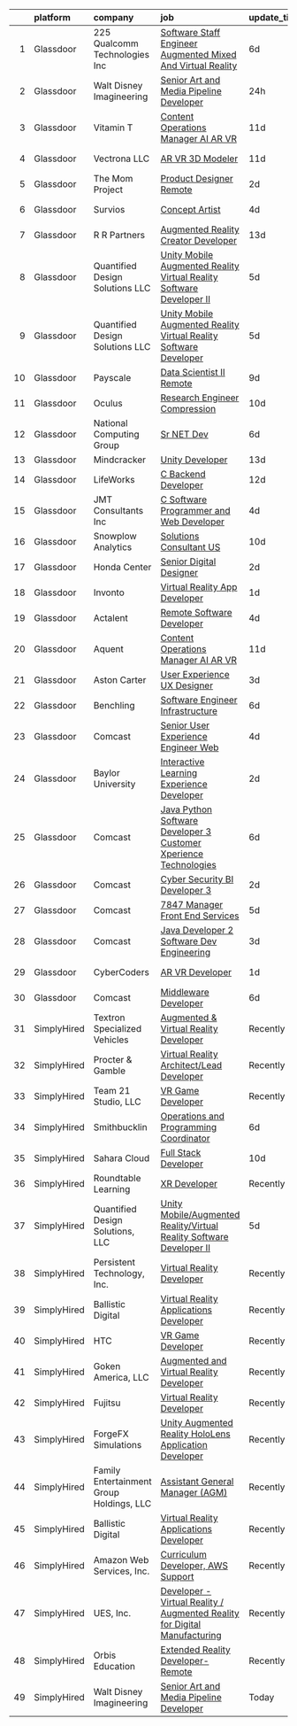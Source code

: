 

|    | platform    | company                                  | job                                                                                                                                                                                                                                                                                                                                                                                                                                                                                                                                                                                                                                                                                                                                                                                                                                                                                                                                                                                                                                                                                                                                                                                                                                                                                                                                                                                                                                                                                                                                                                                                                                                                                   | update_time   | location           |
|---:|:------------|:-----------------------------------------|:--------------------------------------------------------------------------------------------------------------------------------------------------------------------------------------------------------------------------------------------------------------------------------------------------------------------------------------------------------------------------------------------------------------------------------------------------------------------------------------------------------------------------------------------------------------------------------------------------------------------------------------------------------------------------------------------------------------------------------------------------------------------------------------------------------------------------------------------------------------------------------------------------------------------------------------------------------------------------------------------------------------------------------------------------------------------------------------------------------------------------------------------------------------------------------------------------------------------------------------------------------------------------------------------------------------------------------------------------------------------------------------------------------------------------------------------------------------------------------------------------------------------------------------------------------------------------------------------------------------------------------------------------------------------------------------|:--------------|:-------------------|
|  1 | Glassdoor   | 225 Qualcomm Technologies  Inc           | [Software Staff Engineer   Augmented  Mixed And Virtual Reality](https://www.glassdoor.com/partner/jobListing.htm?pos=129&ao=1136043&s=58&guid=00000180efb39db2b5d64c8b9650b490&src=GD_JOB_AD&t=SR&vt=w&cs=1_4dd0c330&cb=1653288967977&jobListingId=1007865286239&jrtk=3-0-1g3nr77eqpv1m801-1g3nr77f8q01l800-b4a0ff5abaa0299b-)                                                                                                                                                                                                                                                                                                                                                                                                                                                                                                                                                                                                                                                                                                                                                                                                                                                                                                                                                                                                                                                                                                                                                                                                                                                                                                                                                       | 6d            | San Diego, CA      |
|  2 | Glassdoor   | Walt Disney Imagineering                 | [Senior Art and Media Pipeline Developer](https://www.glassdoor.com/partner/jobListing.htm?pos=105&ao=1110586&s=58&guid=00000180efb39db2b5d64c8b9650b490&src=GD_JOB_AD&t=SR&vt=w&cs=1_d2b6080a&cb=1653288967973&jobListingId=1007883572340&cpc=F41FEAB56D215062&jrtk=3-0-1g3nr77eqpv1m801-1g3nr77f8q01l800-5d48571ebaad3f7d--6NYlbfkN0DAFTyt7pbDCC2JPO79CSdi1dIb81yjczP5qsKcZIxgiRd1qisRd4re16D_VG3-wzV-6y0xyOk1O_Lo4LyV_puGrfwkQ3qBzbuj5_7kZsiiUGpesZSPU_mTz_iuvtYvkD823QsAM3B3BDJzSwKl-uDdN733Zn81JbLqIPSK3ChmLZLZsPJcd7SVFmmo9-YUIQp7nkvH6T2uRYQN6ww1ZI6F8puNwe9WxCwpJ0iKIJ1qkPjzT5JIQ1QXbLtEIggjYy1PT8-7U45UmSvi7yASJMiYM36ZGXmLhh1JUsa869thnxCGxOqiJ93UeIzsz603IZlDM9OXdPsdZ8z4Cnf61EsDmvf4waV-KCMwzxPC1JCH6KO-4HZg5tQS9v1WN8z58gU_rNiiU4xwVJy0o8ih4w0zOekJfCCHnPrdzXUOEbqncMLUeq_nV_YR)                                                                                                                                                                                                                                                                                                                                                                                                                                                                                                                                                                                                                                                                                                                                                                                                                                                                                         | 24h           | Clearfield, UT     |
|  3 | Glassdoor   | Vitamin T                                | [Content Operations Manager  AI   AR   VR](https://www.glassdoor.com/partner/jobListing.htm?pos=118&ao=1110586&s=58&guid=00000180efb39db2b5d64c8b9650b490&src=GD_JOB_AD&t=SR&vt=w&cs=1_a48a9ba3&cb=1653288967976&jobListingId=1007854921944&cpc=F41FEAB56D215062&jrtk=3-0-1g3nr77eqpv1m801-1g3nr77f8q01l800-ecc1703e6822ed27--6NYlbfkN0DMrcEu7yrtATojKJA7cEzGQ3FdRGWLh0CZQInL4ECGI6k5tN82kdM0OKoro5eXmjrCyj9kBh6KRxxx3_6rZca0P7fwxMs7ieON8k3VGcMl1pQtZ55eBPxKmNmDlNas_x6QGfynGeKwozrxs5pTPd8oLuWE_RdJ8ZuLWs2iPx0VsVl01QjOr5rUuh8edpD5AIELRnj4L8wGnPiSa0mhU27AexvH2KTabqKQG6AKZsP7jn7brFk1qRs37pBsMxgdevHaCBfFIch8RbQEPZzDjinMyPdCeWvaJiQYOAzWz6q4QtK5hqIA_Nlc_LP7U0Ea7JMhvrmjenQh_oL2pmOoNExHixCSSkLxg8jSBo9VoZlKp1sJpmFI7wgVoUqkcwTYxs2_tg-zGhteMNrK6vFAZnrSQuz8PzkHQX-zru3OyzTpQh4DUGLzXMvNFI_rcLKKZRNUoh1b2TBTgcharI5VcyM1)                                                                                                                                                                                                                                                                                                                                                                                                                                                                                                                                                                                                                                                                                                                                                                                                                                                        | 11d           | Remote             |
|  4 | Glassdoor   | Vectrona  LLC                            | [AR VR 3D Modeler](https://www.glassdoor.com/partner/jobListing.htm?pos=123&ao=1136043&s=58&guid=00000180efb39db2b5d64c8b9650b490&src=GD_JOB_AD&t=SR&vt=w&ea=1&cs=1_a186a4cf&cb=1653288967976&jobListingId=1007854471996&jrtk=3-0-1g3nr77eqpv1m801-1g3nr77f8q01l800-64dd9b55f95ea591-)                                                                                                                                                                                                                                                                                                                                                                                                                                                                                                                                                                                                                                                                                                                                                                                                                                                                                                                                                                                                                                                                                                                                                                                                                                                                                                                                                                                                | 11d           | Virginia Beach, VA |
|  5 | Glassdoor   | The Mom Project                          | [Product Designer  Remote ](https://www.glassdoor.com/partner/jobListing.htm?pos=114&ao=1110586&s=58&guid=00000180efb39db2b5d64c8b9650b490&src=GD_JOB_AD&t=SR&vt=w&cs=1_dcf38042&cb=1653288967975&jobListingId=1007880209448&cpc=D2F1DE17EE1F43B9&jrtk=3-0-1g3nr77eqpv1m801-1g3nr77f8q01l800-729f903c4dee6bcf--6NYlbfkN0BDp_epf89aHDQhKpPegNJQ_ldQpEFZQsM9OcONMGxWx6pU56EKHF58QjVdAUvn2gXJ5-jZVHu_Ux3wkBuWFS2xVHPAjniMX1aW3tC92YZsMm6kEpOL8HZsL25EhSEz3ui4c7-8VeFPRMV8qiphT5plaJ77TY3p8pZWApGb3r5gRpnmtZPGmsT-vBb5x1QB9sfu7TSQRweEoPxA_-nHUNTCPH_4UxgavIzJgCzxZL0l-MS1meA5w0uC75FGX-E9MQoR1D0atwR6sM-MBkgayGKL9EL4fSGbmRNI_Sc54cdn7UzhDMW8MEQBJamEYUJ2iVvDwRWsRlzpgHDOlNVg8a-09Uiztu4sQhpPpM8DsEI5pqLSTE7BjQOi6s4uwnUKvHOaHXl2VQRPqHoHBkV4EhvuTolxD3tPryRhhDTB8ZMrJ63-8mR9fzTIZOyn3oWUECv09qardWL-_bupt5lxpCPYwtmE5iIV4Fi68IqZpP1UfExS0oNWfa01t98IZlg5W01nZ2n3q8DBt4heQY4jHh1ViXaJ_RggPu0bMAYjNcID0jX7uionMLnCMvr9JiyDEPY_nWWJZnTa7g%3D%3D)                                                                                                                                                                                                                                                                                                                                                                                                                                                                                                                                                                                                                                                                                                                                           | 2d            | Los Angeles, CA    |
|  6 | Glassdoor   | Survios                                  | [Concept Artist](https://www.glassdoor.com/partner/jobListing.htm?pos=128&ao=1136043&s=58&guid=00000180efb39db2b5d64c8b9650b490&src=GD_JOB_AD&t=SR&vt=w&ea=1&cs=1_44b6a0df&cb=1653288967977&jobListingId=1007874055090&jrtk=3-0-1g3nr77eqpv1m801-1g3nr77f8q01l800-57b12605eca86268-)                                                                                                                                                                                                                                                                                                                                                                                                                                                                                                                                                                                                                                                                                                                                                                                                                                                                                                                                                                                                                                                                                                                                                                                                                                                                                                                                                                                                  | 4d            | Marina del Rey, CA |
|  7 | Glassdoor   | R R Partners                             | [Augmented Reality Creator Developer](https://www.glassdoor.com/partner/jobListing.htm?pos=121&ao=1136043&s=58&guid=00000180efb39db2b5d64c8b9650b490&src=GD_JOB_AD&t=SR&vt=w&cs=1_cf68642b&cb=1653288967976&jobListingId=1007848903951&jrtk=3-0-1g3nr77eqpv1m801-1g3nr77f8q01l800-005fca5b48594f91-)                                                                                                                                                                                                                                                                                                                                                                                                                                                                                                                                                                                                                                                                                                                                                                                                                                                                                                                                                                                                                                                                                                                                                                                                                                                                                                                                                                                  | 13d           | Remote             |
|  8 | Glassdoor   | Quantified Design Solutions  LLC         | [Unity Mobile Augmented Reality Virtual Reality Software Developer II](https://www.glassdoor.com/partner/jobListing.htm?pos=126&ao=1136043&s=58&guid=00000180efb39db2b5d64c8b9650b490&src=GD_JOB_AD&t=SR&vt=w&ea=1&cs=1_d9d8c7bd&cb=1653288967976&jobListingId=1007869862913&jrtk=3-0-1g3nr77eqpv1m801-1g3nr77f8q01l800-736c2b6783d75dd7-)                                                                                                                                                                                                                                                                                                                                                                                                                                                                                                                                                                                                                                                                                                                                                                                                                                                                                                                                                                                                                                                                                                                                                                                                                                                                                                                                            | 5d            | Remote             |
|  9 | Glassdoor   | Quantified Design Solutions  LLC         | [Unity Mobile Augmented Reality Virtual Reality Software Developer](https://www.glassdoor.com/partner/jobListing.htm?pos=122&ao=1136043&s=58&guid=00000180efb39db2b5d64c8b9650b490&src=GD_JOB_AD&t=SR&vt=w&ea=1&cs=1_38d908d4&cb=1653288967976&jobListingId=1007869795290&jrtk=3-0-1g3nr77eqpv1m801-1g3nr77f8q01l800-c8f02d88a177400a-)                                                                                                                                                                                                                                                                                                                                                                                                                                                                                                                                                                                                                                                                                                                                                                                                                                                                                                                                                                                                                                                                                                                                                                                                                                                                                                                                               | 5d            | Orlando, FL        |
| 10 | Glassdoor   | Payscale                                 | [Data Scientist II  Remote ](https://www.glassdoor.com/partner/jobListing.htm?pos=130&ao=1136043&s=58&guid=00000180efb39db2b5d64c8b9650b490&src=GD_JOB_AD&t=SR&vt=w&ea=1&cs=1_64cec333&cb=1653288967977&jobListingId=1007862546830&jrtk=3-0-1g3nr77eqpv1m801-1g3nr77f8q01l800-80e1998687798f92-)                                                                                                                                                                                                                                                                                                                                                                                                                                                                                                                                                                                                                                                                                                                                                                                                                                                                                                                                                                                                                                                                                                                                                                                                                                                                                                                                                                                      | 9d            | Seattle, WA        |
| 11 | Glassdoor   | Oculus                                   | [Research Engineer   Compression](https://www.glassdoor.com/partner/jobListing.htm?pos=111&ao=1110586&s=58&guid=00000180efb39db2b5d64c8b9650b490&src=GD_JOB_AD&t=SR&vt=w&cs=1_c3798dd5&cb=1653288967975&jobListingId=1007858459516&cpc=3DB599BF2F4828F0&jrtk=3-0-1g3nr77eqpv1m801-1g3nr77f8q01l800-6ce58d68eac3ad81--6NYlbfkN0DYl4UJW4r1Vl7FEn6T9F-rD9lpC-0oMJVSiWjK_MGUd5ZxEn957iThRUCrsek9Aczlpa-RrhfX25kqA_EYD1e4rYvqsQScCibo2MJRKvbBTXhWMMe_r71ypdrItWiTDErkzuSQMzaUsp0ufHIET1-BLES6YM9fU2afoUs-PpvUHvGeivO7sQqPgVgk5K1JOxq4fwHQ6nKUOOTFjW8cInXg55R8rbuS7e0mwDG8LyQRr8PXclcOW_G37n4NKOXpfgiS1-R1yWuc7cIXSLEDOEqjr2L4ZbQTO-x1nKZuF4ecD0y14BwGA2zqgecpcKy5wapaxKF1zYdQUCoxK1NcpemBlekYwsQBgL4A_XHTJk-YzGuwzQiQs9uFwCJk8P25nhkf6GCJTQZbAOnLCoRuKlMq63WvY9ct3ZXY1zwnWIZ65QLnVCeyjaHegadJc6rctjK07CoG0p6Dlfxpf17aU8GBrYo3oWfw6x2UmT0ikYXlnvwU1jpja6LGKQCJmqn6UL8Ufes_rzd3LDP7Y-T7yOjMHSnGfxes1zvDi6_i7SSo3PEg0fDTkNvWf0oj6DMFhStur6oL6n-Um9znoNT-xW2LMRuk1wXlm8I1hcy7OlU2FyDTLFnsqRdQ_NzpdpVVDWZEXP2XxIMKpUCcGLAFjTZLuYycqUOf9myZzm7mTuIpIveGCkJyeMArEsaHk6q4B0v7ryE5-MN1XBAlJ0cxYLORwqsSvkIDXXV2tTEz2GiJ9kfDLwzruwjRkn4gxlsLL_Y6aX7iPk2YIokRZiMKSgxezfiBaJpb1SNsFKPHCrEe-3wkGgajoGwFKIHfDYgbFjrMWQ8WDtrRgH5JGeVzQBUGnKJlnryDSsj2jrsJVyXPwOMZ0rE32FlcbfD5mb5aG0aakDOqWdZ5-7QAQUhrLTC091Fe_hAOb4mTsM6DIxc6wR_fccoYmSutyrHbOf1dILST5gVPI7E1cnKbhjF7z2npxA61cdqOvg9gwG3MT4ajeXjtnZHLMs48YpJX6BV0Ltg%3D)                                                                                                                                                                                                                                                                                   | 10d           | Redmond, WA        |
| 12 | Glassdoor   | National Computing Group                 | [Sr   NET Dev](https://www.glassdoor.com/partner/jobListing.htm?pos=117&ao=1110586&s=58&guid=00000180efb39db2b5d64c8b9650b490&src=GD_JOB_AD&t=SR&vt=w&ea=1&cs=1_3992daa6&cb=1653288967976&jobListingId=1007867204928&cpc=32EE424DE2B657EB&jrtk=3-0-1g3nr77eqpv1m801-1g3nr77f8q01l800-0d6192e0e9d04a99--6NYlbfkN0BZOu2j4jpSgQ56qNfAv9Ut-7Sz-IaTsfseSadB_M2PJBszdgU5ElR1VAavdEiakcs_eHDh-aO8eSGZVlPlm29xKW9cwH-rQPz8W-3zfIHMrQPWTvt10MjtJ-znDoLeHwu-UhD6SYZJVixu4kNtRYbp91FB0zFyMUoyAfoSexmKLDRQAbiRbap3dbeNlBZsBSViGzSOdZp7FBJAa94bveGznfaMvww4_v30D1qJEXo7XoqfxmNBHq5g3437LiyiYXP2lKRW5ju7lST9i05SSf1AL9kpj93zWEyiXRKVdd9VD8R7UQNB3_vbF-HYCWSF68orciu8ztMrhMeWoztXbfhOz6zTDs38uJd30dk5pl0fICmVNF5PxSVwr5z9_iKRYavrpj5ZnJnxjifgIkWWuoZISBuip1ak94r_9g9h1mWLm46B0YmMsHLn8sAe95rlFN6-lJ6FaVQf9ha55jm8xzTpVWyxivNjf4oNS4aCX21nYt1clT0zeuVaQ00FbOtpeIo%3D)                                                                                                                                                                                                                                                                                                                                                                                                                                                                                                                                                                                                                                                                                                                                                                                                                                 | 6d            | Richmond, VA       |
| 13 | Glassdoor   | Mindcracker                              | [Unity Developer](https://www.glassdoor.com/partner/jobListing.htm?pos=124&ao=1136043&s=58&guid=00000180efb39db2b5d64c8b9650b490&src=GD_JOB_AD&t=SR&vt=w&ea=1&cs=1_c4ede2e7&cb=1653288967976&jobListingId=1007848928298&jrtk=3-0-1g3nr77eqpv1m801-1g3nr77f8q01l800-cd89eb576483a130-)                                                                                                                                                                                                                                                                                                                                                                                                                                                                                                                                                                                                                                                                                                                                                                                                                                                                                                                                                                                                                                                                                                                                                                                                                                                                                                                                                                                                 | 13d           | Remote             |
| 14 | Glassdoor   | LifeWorks                                | [C  Backend Developer](https://www.glassdoor.com/partner/jobListing.htm?pos=106&ao=1110586&s=58&guid=00000180efb39db2b5d64c8b9650b490&src=GD_JOB_AD&t=SR&vt=w&cs=1_1c90a09c&cb=1653288967974&jobListingId=1007852092953&cpc=47CFDC01B3F81FAC&jrtk=3-0-1g3nr77eqpv1m801-1g3nr77f8q01l800-14e26d5465198903--6NYlbfkN0DLmrqCN2v1TO8im94Z8ijjg5B0bygWI38WyDDoeOWhaQvk6bM5zeSyQrwlZm0cpZA3yU7LduliJpuuP6ohpl-6LB3DnAAA8WQmQvJ3Dh1LszmUAZmn3QoIVYsey8lZg2rHwncyJeTJj7MT_PYxF9g9mo9amrbBI9b5JHF8KGqHK-I3_w3dGIhABrHFlLIu8VcOP_8I0RWSaaU_wbNno9y-cHVzAS8j0h3_4kg3ymO9qjhmSi6hXCqPs0IIjaP75nOTFahasAWZcOC87T7pSX7vjTx12FMYMjD-2xOxziRh1LE_Yeog5E8nuww_MHn8xBEK25yyK6dXpTg4OfOdK47jTPpjVn3UePtZDtA_UggJE_jSVa01yON2ZkHSmyMtvgpuY1FYGNz8oX-R1KOfFUmBvcRyICCQrOELAxlDtZFP3_F8b-B52kTFYuwlJdqbaYrwbIcEzD51JxnFbxo4b9EzHGAg980zjkGvDp3iUbwjSkggVsG-1v4RQj0I1IAC2wT_27LHzgiMtmZDL4zyDqNNQSO7_MWSF0xXh82N5rOTwA%3D%3D)                                                                                                                                                                                                                                                                                                                                                                                                                                                                                                                                                                                                                                                                                                                                                                                | 12d           | Remote             |
| 15 | Glassdoor   | JMT Consultants Inc                      | [C  Software Programmer and Web Developer](https://www.glassdoor.com/partner/jobListing.htm?pos=101&ao=1110586&s=58&guid=00000180efb39db2b5d64c8b9650b490&src=GD_JOB_AD&t=SR&vt=w&ea=1&cs=1_c9f8ed04&cb=1653288967972&jobListingId=1007873447581&cpc=8F7BC0C6B9F707AE&jrtk=3-0-1g3nr77eqpv1m801-1g3nr77f8q01l800-6e5dfe33e6bb02ab--6NYlbfkN0DodxeVlRQMdZiDTEhV6LW4ByvGYCAIhvVr60vTAeW-W-zczbXlIEEx_Gw0gdT3fZYK4QVIOxeJDrtuhL0o9UKuAS_M3PrFcVvR8IilAwpsY68w2VNGENOlfD_PWV2LFqGGGgWfAarRQMhD5Sa_jmK4I_4iVktucOyUYsIA3oEPgq-i3z5wyeKWMnnxminK3bHDQCVtGUFaLxQLRjmdiqbJGxj08TXanmeXKs9g9QwvxM-6rEXeqmP9QI6gHY9TRxAGT6n_nMfQ_a8QHvhDxWunsLsDAq12vMq73uXNVGkYJTi8nGNeeYk7nAlSupYXRhP0FcTmx514AK7x8cxsrU00UI3tfUDyK_nSEjXAzBLqq8dMk1vG8uqF1hvwq15yZWCpunFbk40KqeJ71Xi6kB73tx_iYPxmJ0UyVKncbiaEBJvXQ2JP8xdznqQvheSV5QzYTPcTG-Qa09mGdComoLRqsaHA0N6S2arOuajULSl29XrVx6ANSuHuYoqzV2HW5E-w9PlSDqpuxJjX4sLGoUJdazPN_pWx-AE%3D)                                                                                                                                                                                                                                                                                                                                                                                                                                                                                                                                                                                                                                                                                                                                                                     | 4d            | Atlanta, GA        |
| 16 | Glassdoor   | Snowplow Analytics                       | [Solutions Consultant  US ](https://www.glassdoor.com/partner/jobListing.htm?pos=112&ao=1110586&s=58&guid=00000180efb39db2b5d64c8b9650b490&src=GD_JOB_AD&t=SR&vt=w&ea=1&cs=1_09cacf10&cb=1653288967975&jobListingId=1007858132481&cpc=C4A69CCDBB3B9599&jrtk=3-0-1g3nr77eqpv1m801-1g3nr77f8q01l800-b0198d2473c42627--6NYlbfkN0CMsRKOx1z27LSMXTxaIlhDd1P5J6QaZsy8Xu5VN4w9Ajg_RP18XC89esWjUBy_emtzitLr6Ej6yu17wpS0iq-kUw3GLRLA0eM1X39SjxeU0TAZn-MI6sza8KZgLTs_c8OLnMT-GzM01Uq-TUghWmrlcx2K9t2pgIDnuckKUXPGMBlxnivJMMSuA8uhfZivr_pE0vyfx6RIv_s0g4XJ5JvVm5Cby3HTYc9RfX4jk65M4W_SfKB5ZLdzpfqOBCzM45c7ykt_DYgoM3vkmCe0423_KbFxBYnZH1yaJ96nZqxLxO1Eq4AE1KwYzwUiEqNSiJsFPbeLWtLw8aY_IrEQYXBAhNbcwJkbke-qXiG_3oARIH9TfQwvKMDVfE4Ti9xIcqaTXbim9r5BcreHR9CookTtpFslGPfoQCZB4hmJ-Jpf26wE4lCpohUbpsMv3fZKpT3VsIs-46ow0xk1I1o0om-euDi8R_4MittCR6NrGRqM-kk9MKFh0Oe2KYv7-Xtf0w7IhZbsIokn2V2W4xScbo1XE--dqXJbiSilLijQ1Yog-udJ2MbOrs3ODZZplF7BR_frkxCsCMzzNxiucVKNtAVY)                                                                                                                                                                                                                                                                                                                                                                                                                                                                                                                                                                                                                                                                                                                                  | 10d           | Boston, MA         |
| 17 | Glassdoor   | Honda Center                             | [Senior Digital Designer](https://www.glassdoor.com/partner/jobListing.htm?pos=103&ao=1110586&s=58&guid=00000180efb39db2b5d64c8b9650b490&src=GD_JOB_AD&t=SR&vt=w&ea=1&cs=1_9fe1a84f&cb=1653288967973&jobListingId=1007880205763&cpc=CBEBA1A9D941894A&jrtk=3-0-1g3nr77eqpv1m801-1g3nr77f8q01l800-7c4541ef652b68fc--6NYlbfkN0CvMFB4WgEALyS_S71XXt3Z2Bc_0zo5pOAuiGXPIbdPueRaTAA0sSS-8xLf-8T38pHo4DykjWZIg-gMyVkwZczkGhcUu5az6GPKxETxtSj3soM4enpDOr6bf70tANpQDVqWxryMEu5BW7GIYWBJMtnJhTAah7EQGJf6xbErTD0EWpFwPvdmDoOo9ZNoSjFAwddEstETIUerrI3JcATBSDqVUi0hdWIxiGantej9KopkRmFIGA2r2Gd3IBQ_sMrqh-IyC8YzaKisIKAiYe3voXNjpInsq4XbO1xGG2LL7pJCLxfQ0P9QreYmEkUPiQHfCX2S1OPWBg_vkywt6XWKZBh0iga5nlrNGEsyxVH4DJxDyZABR5N97nroLVJoVyQ1vbMI36tDqZC9sAxwNGIsk3nU2CTZf3ZCVHCm3zRkDhbw-sLXdC1mXcbKDqlZmDXye3rVYA_YCjN8AyCrR8fn_smL9nLPjf0_MyQ7fYpym-AY412LF0ST94eJMmGfq8vebF0MgEh6qw6b9Q%3D%3D)                                                                                                                                                                                                                                                                                                                                                                                                                                                                                                                                                                                                                                                                                                                                                                                                        | 2d            | Remote             |
| 18 | Glassdoor   | Invonto                                  | [Virtual Reality App Developer](https://www.glassdoor.com/partner/jobListing.htm?pos=125&ao=1136043&s=58&guid=00000180efb39db2b5d64c8b9650b490&src=GD_JOB_AD&t=SR&vt=w&cs=1_df0d00ea&cb=1653288967976&jobListingId=1007881380232&jrtk=3-0-1g3nr77eqpv1m801-1g3nr77f8q01l800-531da5273aa86a5f-)                                                                                                                                                                                                                                                                                                                                                                                                                                                                                                                                                                                                                                                                                                                                                                                                                                                                                                                                                                                                                                                                                                                                                                                                                                                                                                                                                                                        | 1d            | Bridgewater, NJ    |
| 19 | Glassdoor   | Actalent                                 | [Remote Software Developer](https://www.glassdoor.com/partner/jobListing.htm?pos=116&ao=1110586&s=58&guid=00000180efb39db2b5d64c8b9650b490&src=GD_JOB_AD&t=SR&vt=w&ea=1&cs=1_973d2e24&cb=1653288967976&jobListingId=1007872669509&cpc=654405A9B1E0A9F5&jrtk=3-0-1g3nr77eqpv1m801-1g3nr77f8q01l800-a6d8862faea03ebe--6NYlbfkN0ChYVx_I3yfZ_JDY3EFoivtqvi_stwnZ_kRt8Dowt_l_d1ydueao4NE-oUleRJ4yhg19dEA7jfMZdv9xjkXQgXASSm4-rzv-xsrmU26m_iXc6lhhl5LxW3zFOL4iCw3jM_nZRbByuD8txmcBZTb2-5SzB1oi-CZTG8qU88KwMCddKx-uErvlZ2XGBnVqEiwgO36tCk91ty6BIxv8zK0elcSkJekQf9dTZjQzTOPid58jA8_4Ngt4zLe0rvOTearl35b1VcdWh_yH_KaKx6TRKmeDNqDfxTLsy38esT8aN3rdZenQGkBnuIqEMCnxYRJKsLYLyqvn0h5FsIBogrUjaIupfOycjwx-sUxMyAaBtHm1939k9grhu9MVt_BI8cISxa0mDvHVnSRKhlpy0cO_0ol8gDsA50pShU9Ox4PcYGBPud44mjoF6y6SalbIeRO9VWmLW-dUZvtK8baIjaJ2Tnk924MG59dojth5XB6LIAuE8gYlZgW7d7A-DHjh8eQkrY4SPuDFsthKQB0wkBGn5ZgicnMJwc5neB0Gk1WAMlK-KiRKh5z5sy3lWykpQ-tVFCJR-b6WXdBz9Fz-ysSWQHrVRk5chYt73t_OuCe2KIraBDGI_extVjnye5gMHK35T16xWW6t5uFXh4WAmS5FevwMZr_tFnxcvV9PgW682yM41iWvyXQ_plHA_M-c1Ldrc0AdioWbOUi-4CgkfFEWQEtHLBz_iN8KOX86EgrVSVcntedRtnlxpwHZ05jOz0IIKcVI7jjJgTCDn31KckQzAiAs1X2KsIhvITXg7AUs1lsJykEgtpRNrhmEhMyHCooECEaTNSoU6xuXtwLW7nC_qBWd9fBRVhtnI6rUadHZvCrC__IdT7nEQOJrCcKuLA_5irUk5n0K0_tSrIKGbrWpm6qNIH8wJl9Pv9Y-pYS9mbeMviYBKkCzIUMAsZOmvSs3KsCs_mp7BFfP1bGRw1AQ2Xh)                                                                                                                                                                                                                                                                                                                                  | 4d            | Atlanta, GA        |
| 20 | Glassdoor   | Aquent                                   | [Content Operations Manager  AI   AR   VR](https://www.glassdoor.com/partner/jobListing.htm?pos=119&ao=1110586&s=58&guid=00000180efb39db2b5d64c8b9650b490&src=GD_JOB_AD&t=SR&vt=w&cs=1_b464db08&cb=1653288967976&jobListingId=1007855004174&cpc=6FC5BA77C9A4CD78&jrtk=3-0-1g3nr77eqpv1m801-1g3nr77f8q01l800-84a145d68c850c7d--6NYlbfkN0DMrcEu7yrtATojKJA7cEzGQ3FdRGWLh0CZQInL4ECGI9gD0Wolx9R2EDT7B77c2cS7VYHrYau-Cph7nB2llWZ2IpAc7t8JIAJaIOEvHbgb9cpt75IOEGbHSaSyjwldxbuWyZewBITd4wVxbNHcLqllgIH6EBErk0RyirKdeQTg_iBG7DpyTjzDa3VlgM1_LbIAtvk9OtLZSTjEkYeNa8gm0H57urDwjM_YgkL44ouCXSf86X1RjR4FobErmee4ZqCMXFzIhyDrveP000-Wd2vHxXK-_KjZxSdYhgaxBNzZlk3nyy6XOmcVRmqrH5JnTpiSsOXat_SzVet0leUyLuyVXJd6fLZpJJcGZYRNZ4Y9yZ_4uHuGXSLRl8zkc7kdvTKifjj5DGXXBHttDQNxW1on8O5lbgybWQMd4xrRKjVyHwG5PRR9WQhudjBYecD4UoWsrcrZAEZNLA%3D%3D)                                                                                                                                                                                                                                                                                                                                                                                                                                                                                                                                                                                                                                                                                                                                                                                                                                                            | 11d           | Remote             |
| 21 | Glassdoor   | Aston Carter                             | [User Experience  UX  Designer](https://www.glassdoor.com/partner/jobListing.htm?pos=120&ao=1110586&s=58&guid=00000180efb39db2b5d64c8b9650b490&src=GD_JOB_AD&t=SR&vt=w&ea=1&cs=1_839b947a&cb=1653288967976&jobListingId=1007877422915&cpc=F41FEAB56D215062&jrtk=3-0-1g3nr77eqpv1m801-1g3nr77f8q01l800-b84d1d95cf8c6955--6NYlbfkN0ChYVx_I3yfZ_JDY3EFoivtqvi_stwnZ_kRt8Dowt_l_d1ydueao4NEv8X4QANiVn9e6t4BZWsNu7ya_U25oyBlrP0I-K_S7T6fiOtQ_f7B2niT5TKz-g1ELCPR5kve_du3TLlOPfKl6-9sBcS-hHKsMB-TWjgMAuTDB96PNnzuVaAwxFJC-eEOCTE1TuGRhNP8O3Y3y1eB4HthP1EaNF2IH9e2r8FXW2rCR-Jm-3ePfoNtjxcTit0Ok__4PS_P6MwlnRcdVQIdrjl2EITomFh1tygvQdrLndX-ln2iInzBMWEa-qktbhnGZ3PdNFxu9Dnss4aoZKOE3rwbQrNQ9WnJEV4_dkq9Q7NrQwZNu9RbPON2XZ83dOk9N3G4dpR-BqxOEYq8PT2UlMW2jGilrCzY0-dRNZ-R3WJK-699qWR6S4i-U8Vdza4IO4JL107zCYmYKtKejJfHsqsa76UXQMvZbbron4FKnDlDidYdSyIVQZUlKayCGSQXn-0n_cuS4i_VZ0qGaAC9dCV0609986UUmTT0cSCXcorpLdHZsRhMAVGtkGZW_jVqM5_Hac07HIMyBnShOij624AQjsIW6FpFXX9BAfnjm314bSBqnvBh4h_cV57XuC69AG067RSF_FwTzRKs5BKjpno0PRxrmA250TTJwatsGZUfZE_0VmzLscWw0HTcw1zffcG0TpzUHkETOsu1_mkrjLxW5Dctmv1JeBcfMW3fnNw5cNXTaM_1BwRyN517cZiGqMzjcg6HYGDZZL0Qx_yOAbrM0RxC6s65csTxHi-E6aHQS0AqmMeyxAjJeQY0zLklMrVV5YUf57XQQA9gH7KEwNlsLCu8JIkIGv4NEFQPbg2c5-M6fdFiipyIwaJcqTFkbelxAEUkwSpRRLXisYC12Wfe_J4P01xEb-2343o6m90gFIDgk4ptAQfDCfUIOPOxqROUZbT6dlTPigEyVzmd5A%3D%3D)                                                                                                                                                                                                                                                                                                                                  | 3d            | Franklin, TN       |
| 22 | Glassdoor   | Benchling                                | [Software Engineer  Infrastructure](https://www.glassdoor.com/partner/jobListing.htm?pos=102&ao=1110586&s=58&guid=00000180efb39db2b5d64c8b9650b490&src=GD_JOB_AD&t=SR&vt=w&ea=1&cs=1_c986a027&cb=1653288967973&jobListingId=1007866579058&cpc=3164FDD6030E246B&jrtk=3-0-1g3nr77eqpv1m801-1g3nr77f8q01l800-cdf29850956b02f6--6NYlbfkN0A67EbyqQZ2m7633xFuWhEzGHB4JWu7JYf7ZqKJexKnq-yfaKCWVo1iTp6wWT_L12gUvYelaqGyIjmNOeelZVzCvYW58JfPPwnTDb5VJivFPundTNSSvhEN-Sw33Uh7XSMa2fgyBp9N8VTHyet5z4qiukryIJSVW1KA8PqIUt_Y9ONiu3CsOhzE6_h8mlWOa222Q9UcW8bqxZWzWZHRZ7AA0DZWV2EtLEXsA_7ehQ2_fsYdavspTFPzlu1JFp1DWlduWGzSeAZ_r02uKCGTzVB3B65B0mgwwkLbIxcs3RL81ts0onzl6CB4qtMVTYzU8baH6MH-puz6x7p1rnx4nROkBlxScTSiaArG55yU9cSSxY1JRLAV4KmJLwGMVRTA4A6lJVt7uAAtj5VtqN3NmT83sJqE6aZEKelVuIBl9K9osEo9DYIpEE5Knt7jjZeCTjdICwc8MsKPqbsL6ZjQgjmbfySYqZmlJKhm8SYy6UQuocpVbFQ97Wqv1rAvMr0UHEGOPxUomrcJoaGGpxjlZW9u)                                                                                                                                                                                                                                                                                                                                                                                                                                                                                                                                                                                                                                                                                                                                                                                          | 6d            | Remote             |
| 23 | Glassdoor   | Comcast                                  | [Senior User Experience Engineer  Web](https://www.glassdoor.com/partner/jobListing.htm?pos=115&ao=1110586&s=58&guid=00000180efb39db2b5d64c8b9650b490&src=GD_JOB_AD&t=SR&vt=w&cs=1_b58b8b1f&cb=1653288967975&jobListingId=1007872668246&cpc=FAE5E775D180B2FB&jrtk=3-0-1g3nr77eqpv1m801-1g3nr77f8q01l800-95feeb93a80b70c9--6NYlbfkN0Cj-KmZPsf9w80C8b1WzNVrlanjD2SXJjxuCbUWHsXPZkFBy4Qr63BQAuS2-2ewJq7G9aCJVTp5I8q4jewqVOe_2608rK6lkff1BAHnKH8_dQ5eTrtcRr0SwVgGTRBS1ce7zQAqr40CecrqQqQvJrRmiCw433GTLmZ1GYgTeU7F0Uk4d3SGcaji_7V7iVEtiARruY8z40YXPmTgSQdgAXOBHalTsx-CWEqhF7XKcRjAIEWGVa8v867nxcaA6z0cKaf68lBRflI3uyYSnXEYMdIlgcp6uMLRESOfTVz-3lDM4OVpceE2Hl847T-BCzqVtQKnRWGedNxO7u8Fr2Q2LGlzV9ZSxVpY65_Qm9gLydQ-P1vRG7HdbGuGOIYUYMcZ6sGQRjXJwGE0uCOybYBz3eZoOyOi8-oxkGICKBJuYHkA7fc3pC8vUTiGzHq61ZSe_C1MZJVp5CkcT88saiDc3jV8VLzDvix7khosUZiO9hipC0arzRHFUf0muiu1e4h0ojdkd1-UeKv3flTE7r3NHtaEcpeJrulv9eT-f6Ufr4r5WGm4HeoVmexetgAmxo--DMC5Giz1KCXin4rmmo9UKAT44Ay4bY9vl-0kzIjRmQCWpEHFG7Qs_Q3jHkWlhCT_K2ms4p0NyN__iCM7jJiuoV5IQ_VmU1ky8gX_DbnOw34c409tnozXKIOnB5At9V-ObuWiHQgoOgUuZuvoK2qg4SD3zlRHbXlSmbCMQ_Ym_kv3aoMbLuBb-wIw0ErnR4smvD3M5Rkot4D9Vb95VctjWVODJDsB7SeKfxNOMZcWVARZEiVjcJgj6mKZSt_8LGza6iSnkygAwMonWDlUt6zD11dN8lD_a7uN1ltnabbpJbbrjiHQh6bgqOlTZkDgDriiIu5DU0S1DnyTySzgDp8vpMP1pqaFkbgX6LfbBbKOQAx1MMCr15dNUqt2_HlbNdTQ9Y_sb9Zmid8eCmvArqtq4VqSgrqmMm4RbeVEUAw8BRp_Swqy6zDz7-cDBgSyehuaDuTS9tA1V39vaAA8xGaoG3XY4bVwN_Gbos3NXmNEDRGmt5m-i91G2eIXQzUwKV7_YDS_wOLRcZpqQSP-zs2oVbC-NRdV-9Tl25wgXO1H6-GrPGSF-CrX829XMAZxUi_noB_plAGLmDCon3kpVQmODUWJwCKB95XNgBE%3D)                                                                                                              | 4d            | Philadelphia, PA   |
| 24 | Glassdoor   | Baylor University                        | [Interactive Learning Experience Developer](https://www.glassdoor.com/partner/jobListing.htm?pos=127&ao=1136043&s=58&guid=00000180efb39db2b5d64c8b9650b490&src=GD_JOB_AD&t=SR&vt=w&cs=1_9a880bd8&cb=1653288967976&jobListingId=1007880613542&jrtk=3-0-1g3nr77eqpv1m801-1g3nr77f8q01l800-c2d0135fc8081d2b-)                                                                                                                                                                                                                                                                                                                                                                                                                                                                                                                                                                                                                                                                                                                                                                                                                                                                                                                                                                                                                                                                                                                                                                                                                                                                                                                                                                            | 2d            | Waco, TX           |
| 25 | Glassdoor   | Comcast                                  | [Java  Python Software Developer 3   Customer Xperience Technologies](https://www.glassdoor.com/partner/jobListing.htm?pos=107&ao=1110586&s=58&guid=00000180efb39db2b5d64c8b9650b490&src=GD_JOB_AD&t=SR&vt=w&cs=1_9f2eb59b&cb=1653288967974&jobListingId=1007867991102&cpc=65CC663E25211861&jrtk=3-0-1g3nr77eqpv1m801-1g3nr77f8q01l800-7dbc71c9720cd94c--6NYlbfkN0Cj-KmZPsf9w80C8b1WzNVrlanjD2SXJjxuCbUWHsXPZlTAgGmdtIUzoKTi6fK6WvY_gUu0X79OMT_L3oi8l4fTT9ejTa9YccwpPjxP8OpwGyMekjTE4md72LbejrktALGD9tpfWuU6h49x9OhY_giB6Bxs_pq72CBSmU253VIZe4fDshe24cAtQoYK6oUN4QgOwI4iHVclt52FLveMbfpfm1a5SeRdCfJQkrelkqdhOJ6izEUQxUUPx5DjGgk8ywp-UoEKyqqtCwJioqBA_SGWJ2aZMv6Ta552yaF9TlXIiUcNi-eM1jn54_xIYBzBUbB7rl75P1EsrccebJ7nDeaHQoMjXX1upVDJuxa86h9m2rRw5esNZg9RfSUJC9NHsdOJMcWmPwIBSmc_27I8bpK_Uwzq5hj3wCiRTQIO9lmRVkZ8eNjCoX0_ZIxYbEBa98R-WHc-a8Xm6W931bybvt97L8wrYOkhpInixikm4kP8_y1TfL6Pjd311eH2xXl4iJTyrCJgcjZ_rBbqXwIOLXxoqeaelX72HvqG9wYZmfR6Hk2aD2zIl-xTHRcV1SZ4FIHl9d260x_4hhmdNAvflmEayRaN60SFLtNVCoaMtGJXsgJSkUQEXPwjj3pT7YdWb9H7vDA859nES7ZNMNh6uhKUjz8f5vcGcHmjIcFuZBvCY65QK5MzkS8I9ZGP47ykYN9MMjIZj81zJSB0DJ-_K5uuUZiKdun0vFrCHA0uY9t5dCHVuQzYXyHdg8_-dZch401s-GWOp-eHgTX5RtUNmGIthh3Vk3y4Cc_lMkqwWt98veoz7IrpTuIjswRs89E1fUSFpJNvlJaL-UcIAyNX3K7Ez6NivkpG_pmpw9bnUh343HOTgvDThm-vemVmmz0JVdwSHX3Nv2OUP2VxKgf9nep7GT-1UJJcbrNRKlTrPHdZsm1UUlfTztXUVD_ZcFJqhYdXdY9qVciHxiWqcDh2wocH2PCiLsXeU5FsHDOGs5pvdEZGEJ6Q3zdyoX1qZdPXq2MGUk77yPA52rEW-d-EQAPWHtK_lE31K00-w7o7YhFpQ7grh2L4y2vQ41RUnsIApXsv0PFtf2inyYqP9cRH3MvxQGVIQQsGIeP2C8QTwW2IwuWkkVTVH7Pps2Hp9FYeeFAm4Mj2X23MYJln-JHwvpj2ZLXMmUTksW-mhP9OdIHROhcSH10_Fpl9QWQjCoAXWEQOWsJ_4mYtQX_zeElcGw4t-qGgyao1GrI05hp-FeKnEw%3D%3D) | 6d            | Philadelphia, PA   |
| 26 | Glassdoor   | Comcast                                  | [Cyber Security BI Developer 3](https://www.glassdoor.com/partner/jobListing.htm?pos=108&ao=1110586&s=58&guid=00000180efb39db2b5d64c8b9650b490&src=GD_JOB_AD&t=SR&vt=w&cs=1_9571ff1b&cb=1653288967974&jobListingId=1007880292307&cpc=65CC663E25211861&jrtk=3-0-1g3nr77eqpv1m801-1g3nr77f8q01l800-72eb42dd54cabb46--6NYlbfkN0Cj-KmZPsf9w80C8b1WzNVrlanjD2SXJjxuCbUWHsXPZlTAgGmdtIUzoKTi6fK6Wvaez5bLnc-rOgznNvOCD_tBmcvzHbRW44REdUrw7cQ7CjCNi1-BBOisKCoX_fUHxznEQANuRcdxOKulaSEcmqS1SOzU67FVt0wgiH1244ip2B41fh7UduD-LakfPf_itjPIivqL3J6IZLf1ehLHmZrvUcY6W2Y-oUz5whpHWz0OQoOq67dEqy4xpylMDCTs6RF3wCH8kijzGxB8TXzCiLvgZVtztB5oNPsGrLWjYxjVSoEOXHR3qQBXJ9DwrcrOlWkYYWmSZ3jbDg7RASlY8AGXTLWCifuU-o076pLVu8Bzg4YdsAZO7KVIva0falGtTiL7JW0UUsuSbV4WlbvELQNPti4uTougQvJZmUZteTTyoAL4rDv1ZGCpSTHJc1TmNJ95wH5SKoS2DTAHcKODaQkivWWd2uq7l40oRokSZ2LnHRtSWZjlLMtk-xdYADp7-bkG-v55Nr6cOqLnY7NmAaHhFA-kTxnd61iOMANYrTfxSn_UojSGyPz9-aCxIOG581fXL5xbiBvhcN4nrPtITztgnVt1gtQuCmhLNdprogZx5puVX_DMIspUZ_ZJgqwvHP17g1LzNMUiMBGzjRV6pwxn24tpijwwQ8Y1UUCw41xmKKzgy3JpdiLzx9eCpZDKOSKbLlncFeO5HnqgtZI2H_eZ_kPBwP2FGp_XVhAaDWkmNR0X7Hv5X3W5AZ98R8aP2Z5fJOtOMo3NV-62kcIuChDkWzmFeB-3yXM6xZBCwGp_qX4ICEBpkNOE3UwCc95tD-t4FNUNgqEFGI8HZYhbtRC_cMMmI3lsllbo6OnH2v6nAwzOEfN0vzvep_-QL_v1PgsjVvPFZ1EEBLUSMr30xwkPnsfivGW8eH5L1URiXrKZO-nQ6CUY5a1fW0abSjiiJaGFnu9p6ULHy1Jr_PsMhHMWG1E5LgzoX9RPSw-YreweJ-ICMR9r4h-uBF9aqMMOMLwGONq6WApN7y-Egr3LFXVTdmGIXxw3H6kFLKqpQRJhLukFGgepK0R0N_oKKo4nKk37T_hjT5fkS2OtpzLQVh-zlhJIjNDBIgpmAW322mpjfE4gi6bCioYolZrmSuibvf1abxATmEXMwA%3D%3D)                                                                                                                                       | 2d            | Philadelphia, PA   |
| 27 | Glassdoor   | Comcast                                  | [7847 Manager  Front End Services](https://www.glassdoor.com/partner/jobListing.htm?pos=110&ao=1110586&s=58&guid=00000180efb39db2b5d64c8b9650b490&src=GD_JOB_AD&t=SR&vt=w&cs=1_b50d1c89&cb=1653288967974&jobListingId=1007870590434&cpc=6193B0C32834B022&jrtk=3-0-1g3nr77eqpv1m801-1g3nr77f8q01l800-995c6baccab4c9da--6NYlbfkN0Cj-KmZPsf9w80C8b1WzNVrlanjD2SXJjxuCbUWHsXPZlTAgGmdtIUzoKTi6fK6Wvb85ZpFyhE2IJKDhT6Z3fNBzJU8QMRULPA8XeA2ZFtr5iQRqmwmUjth0yzXYv9cO9eeGbsui9_-opfDWRnKiqeGGb5PszQfnJTrg1vn-m3D8slw7_KhTTECTbwlwXB8Q4E3okQ6JgLXj5z3PpoUa9C8_BBJyMDdUl6T1uvaa1GcJAPYrRHv8mP-9lCgU7eP4BWXoDqRh1mEh_hHojnkirh2gyVr4eLr4B5cx-ukMEYo00JvHu2J7xsvv_phF4DQMJulfb058AdoNszCpclOtspIHi1Bij92PK7Yk4ZhqAhlUyib4PFDPE6pOmtvJG_vBw3EgpzBEuyKpv3tC60ttpjopCnAVhehmde1UbaPLINVSrcVWmhXQYF5WnP8-5P-_YGKnuEFJcmnnk0CsR0xF3MuIUfu_XUd9iwbz4vDcXM9HYDxTHIRwwO_Ww7dwVwMXZdQTCLznzqVDLWbcKbHZdFY2Ci6vsGSOIsGEOiLpR6TnFypLQiCaDSs0rVlDcRCVGcONW2l26QxcfBqvqtLMi70WfzvvrpchTA9Mei1RVQhD0N9y6JXYHrv27emytcYQCfIo4wCbRcSh2MCTJ_om0XtScha6o-pBwFKgdlNQMVXbge4ff-U692n4h_EylJad8c55DjGAEdKbrC7Qx7mYZFXhtvacyqV0TI6asq_bl91Xs40CEdWQss0Mv-xZ78jIxhFMhrcLYZcuh2bHj8ZqAiwler3oFkYnEhBlJiXjyEiRwxRDlGhMpNgg-e8HVTwRbmu-0jvzKGu_j65TLXMBA7O061BuKG4nr_wPP7z9g2SxM9cnK4uYKmv6ZccAilPI08nTqaWqqzhNyABRL4nzatDjdh54GBXJm9EIFT_1Yw1VGVfE9W8EIIve4X9beLuCUwKm9-CsCm7XES0s4PVeTXIwhNvTGwyDecb_0bxJ-bBHiOSIDzDouha9EQ_rXEBnLIl9qd-BfBXp_fbhS8DQXm7G5_PlmamVxeLWmn1zrAudaAjB8i0kMrHQKkaFxvqmXyc5nVxFMdto-t4_7lZMkvWNKh-vV1C0y2T1Xmo-evZgDGaj44Af1zl_Q4HymKw5E9aHBaz-xN56A%3D%3D)                                                                                                                                    | 5d            | Philadelphia, PA   |
| 28 | Glassdoor   | Comcast                                  | [Java Developer 2  Software Dev   Engineering](https://www.glassdoor.com/partner/jobListing.htm?pos=113&ao=1110586&s=58&guid=00000180efb39db2b5d64c8b9650b490&src=GD_JOB_AD&t=SR&vt=w&cs=1_94053d0b&cb=1653288967975&jobListingId=1007877462716&cpc=84DBBAA61F05C438&jrtk=3-0-1g3nr77eqpv1m801-1g3nr77f8q01l800-5aa8838deb2db5fe--6NYlbfkN0Cj-KmZPsf9w80C8b1WzNVrlanjD2SXJjxuCbUWHsXPZlTAgGmdtIUzoKTi6fK6WvZ2kA1hqJHv7-yQFoYFnzLQIcqTpAPLyMboWlyWTvqhAH3PpgHjKYVwhZ-Ct7SJ_UgZISTUDphBKvrAJl7k58BoeW9_gyDxtJZ7XolWCW-yiodgInNZ4JEYAz7wQ4KmTB6lPg2EgH610S6KHos6FaIA4FFi_K9e_AQvbqy5KlCAwhwFmtQ3tg04ysm2THWVjfChYflJMubbs2RiiTHpfau0sQ85FVXU0jkw98mBMxjV7JAXO5DVSdF7NkmaegDf2xSNmFEakEPbdIFs_mt-O4BaYKar1bGydSJBlHRuxoHKqGACUqY3f5dPaAau5rNBu8k2gMVS1fd7jR8JaLBzlsh7nrfUxVNT0r49lNLbjZL0Dc13y_calzxeOMNqcK5jpWzY-faWw9DhRhMaqoSHzY2gCO7QlFPXejPcCSmDYnz39MwSgtn3MP9hTc9YS1aaBZMnXbeDJ-re2V1A9Ipo2B850p97ZQVq10NRs9dtcVJqyLU30saStVjS6yHQrDENngTVGS7mv-0w-CzdyNpFPNoew-3G-vP6sMCdX3LFeKlfdWJu01TSKtTDT8lHFeGeCAWmr4K1syzWv5UvdCdLDJ-t2uGV5TXf-o99RzfIaKXGCEJEIVsvVtKm_qpiAu4yoED8B7kYZ8XynADnQFjt65wnoQFetjwptBkEalue1-FtYmOhgE2-V70Pghc_5GcP8jxUoak7DIEzDkPvqeG-QEQb8WiTJ9fUu9ZEm1XYvNtJdirpgF8AaFWiFvRfTIlYQR--UDUTT52vS9r4ZWLouX3Pp78SanP-kEf6e1mSnYfmmCF1Y6vs2-s2oTqtnMz7Vh2TXW0CjyAqS822eTmsdLnB2WyiKSwzU43hjesT2rfkcNfn1fFOt7dWpxgXD92U2qOek15PGR5hDaYuvAp9vCjC9pMNvg4saugWUZ24GlVm5Vzlw64HYiwURKoDSKmiUI01nsSqQ4s7Nnn6Paujq3bjbztns7DvRJe7UtNo5NdqyUbaCOmitUF24BC2-JUd-5zluvMATZA_NugosKbPwE7en03M38aHmeIzgJfWecyvGryTARkwhCtgeTMRFbbBn0QKSaxgGbpXXTZrgdgDcJJJ1ncUJ3ajgQZ02fQ3gPpGRnYx3ydIuo49nMM1hF2T8mI%3D)                                                                      | 3d            | Englewood, CO      |
| 29 | Glassdoor   | CyberCoders                              | [AR VR Developer](https://www.glassdoor.com/partner/jobListing.htm?pos=109&ao=1110586&s=58&guid=00000180efb39db2b5d64c8b9650b490&src=GD_JOB_AD&t=SR&vt=w&ea=1&cs=1_e2f7fa40&cb=1653288967975&jobListingId=1007881517557&cpc=32EE424DE2B657EB&jrtk=3-0-1g3nr77eqpv1m801-1g3nr77f8q01l800-cbf5882e48dac714--6NYlbfkN0CpFJQzrgRR8WqXWK1qKKEqALWJw739KlKqr2H-MSI4eoBlI4EFrmor2FYZMP3muM0So7EQFPBPua4lB7c2nNNe4xgKO4HIk2wtl7t72AHbUFHpFDZmajDQiHeCQDhbbDrvT3l22nlZndaPM0F4s_cIJLb38XUSe47HE56oTstMFww8bYgX0SGajS86GrucfG8g5NLzWHDcZCLiRi7inmcms880E45ocYMwFvdhq7dLgqkjQjFglzerGEjDXuYYtnahASwUE4PFY1mGrserdtfvV_02eguZ5BbySeaKbNNCs-Zfb_D13AszvO0USFbkHuv3J7BotdOdVIfdy6rMK1-h8GFFooLx95b3dzc1WshdZ2COzt0vXGEJwG-0wFqErvdZ3veN-8TYqRmBnBMKgO5jI7l8e9CtlVucUK_PWqZGic03rDLZGCg_TCaaocxcc_G0gjOXazE-xRrYt1cqwZObnqCJS7GnRH7RgMfiR5HsGRfG1UeBJudaXZFOqu4uFIIMl1Z8OrJLVKqNB_7zoqI4YwPXCF_xE1jAHBwN0bRjsAHhig_4YVQ0J40uA_zKL_OwqgCdNa_BorSEdgj7yGBG9s32c-V6wb11k7pX_zWKoY5SuHnmK46c134JSW7XQFbKEVDuZnCpTQzQWYFDyHazEomCgVU02V1ZHL28fJnEE4DZjMkOu4X_oUQDmFZXQP1Dj-9K-RXltpLlupmuiFQA-hZm7ZruMV8DKl6ISxGRricev-vG5E0JdbmIdxH4JUg2jSafZc9mVtPh-U_drBhG4aNWlbh7HMTtDckVcUw1TIs2-k539p4ZWpioBzNKi1ih_htG4kfNZe40fetM8yz-JoUELepqiwIfCzCanvn0hc7r8wQRKKK0a-fOJa_x5EOXQul3x7LXkNHMSGKX7omOWSMNHLhU_CCcek3VS64SyPFiLJkRP84qlBmIB0yL0LI9-4N2Mipm-XG9Ok4asFDzbp1jtCRqm5k%3D)                                                                                                                                                                                                                                                                                                                              | 1d            | Cleveland, OH      |
| 30 | Glassdoor   | Comcast                                  | [Middleware Developer](https://www.glassdoor.com/partner/jobListing.htm?pos=104&ao=1110586&s=58&guid=00000180efb39db2b5d64c8b9650b490&src=GD_JOB_AD&t=SR&vt=w&cs=1_8c627f4c&cb=1653288967973&jobListingId=1007867991089&cpc=65CC663E25211861&jrtk=3-0-1g3nr77eqpv1m801-1g3nr77f8q01l800-835b4de6b21a435c--6NYlbfkN0Cj-KmZPsf9w80C8b1WzNVrlanjD2SXJjxuCbUWHsXPZlTAgGmdtIUzoKTi6fK6WvY_gUu0X79OMWUqAzrDZbcn5f8fjovNk6yM8RmBxdpOG7E_c5al4l0HWy_ogwEYKBNePtKNwp77X9RyaGcdcyry5boAkVxPMJqbOvGcTGnLBnO-Wi0eDaIW-jAvicIx6fszzlJCRvFuGbJMKJApNqgfuriw_EG7MEV0BXfY5pmknTQ5OCC67Uld2gFRFDshzQBh3tPp1vln1x1Nvyula-QNqMoYthSppenLeTDmb30oik2TMgZEZHKCw3G0DRi3SPSR4PFCypoVlS4XyDiyUpEWoO2aNMoC0JeRNbVz222i-Mo4_kd78H__zW9QW6_SvCs3xRXT0gTHjMdwV2ccPkPg-La_UTFWKYXCvGRdZljJfghRAR8CYOHvqsxifpt3fRcAkdF5OQKQX_ZBHdCSICLBy_JkAqZJOa0uuk99cl0ksa3ytvm-jyBZde8lOSGKXSJH7VCbkokSTkpHkR6cdocdxPonVeR3jCR5IXmw5q9yTnc-Fhs5OwZ4DPIbCegO02QOOiRrkeBjhRWUIZl3YZtvzW1fFTPr_CSbWuxcMGc_AjmwfHN0ZJuy4tTqxUIdw-iQCK0ytZ4aIpSSJ3k3fNcCQwOz3Zo__aXUE9GH2Ous6kQ4-cA4udIvvZZ421AHCiQ0GEq_djFz7EheQwmWp1_LCQXZ-fikhJD3mFs4S1ZekIMxodzQF9-JQczaRH_BvsDFBmDKKpt03GVUDYCu5v_SmFueQ5Cs4gYfpgRHBPe-BM6HucrSa9F0btx8Rldog_8EhASgQLijDboe9KmMTp7jbL0v2BhEZ67icEEPU7k4h2Ji7P_5iKD4VzFF7VQ_vUOvmkCDgIQRxx9nOgasTYDAyY1If1MUWndKFs85O2xhAyFa6yLXB2Rn-trESwrwIWZmp28XtM6pGMWUcDVCQeiT_vouhx9RPRzQfYogYZksIIxyu1a82trgPYn0jYp3KWXqeQbaPk9XQEp8Ux7k-owoE8935nEXmy8-csxlxkDcmt05sXeCk-71Kb58wX66h7CXoG8ATs3TnJkQQC3zcSRF0yCnBf12NjoFpqWCVnng-g%3D%3D)                                                                                                                                                                                | 6d            | Philadelphia, PA   |
| 31 | SimplyHired | Textron Specialized Vehicles             | [Augmented & Virtual Reality Developer](https://www.simplyhired.com/job/WarCGVOAlyofs08Gw0q0pAzYgJhuohbzr5-X3QZsyYsbjEkYULGVHg?q=virtual+reality+developer)                                                                                                                                                                                                                                                                                                                                                                                                                                                                                                                                                                                                                                                                                                                                                                                                                                                                                                                                                                                                                                                                                                                                                                                                                                                                                                                                                                                                                                                                                                                           | Recently      | Augusta, GA        |
| 32 | SimplyHired | Procter & Gamble                         | [Virtual Reality Architect/Lead Developer](https://www.simplyhired.com/job/ozw_teaUirzci8ByWJu9iJSHaYKMrV4oho_I6L3xx-RWfhmJLo4BAw?q=virtual+reality+developer)                                                                                                                                                                                                                                                                                                                                                                                                                                                                                                                                                                                                                                                                                                                                                                                                                                                                                                                                                                                                                                                                                                                                                                                                                                                                                                                                                                                                                                                                                                                        | Recently      | Cincinnati, OH     |
| 33 | SimplyHired | Team 21 Studio, LLC                      | [VR Game Developer](https://www.simplyhired.com/job/x0QyjJ5I7O7iV21cc6eoRTys2Ok_RTChNPvHzGVDZakudxol97zPCw?q=virtual+reality+developer)                                                                                                                                                                                                                                                                                                                                                                                                                                                                                                                                                                                                                                                                                                                                                                                                                                                                                                                                                                                                                                                                                                                                                                                                                                                                                                                                                                                                                                                                                                                                               | Recently      | Remote             |
| 34 | SimplyHired | Smithbucklin                             | [Operations and Programming Coordinator](https://www.simplyhired.com/job/L86kP1iutVw-sLkkjAZODv011iNs_xI44SOwL5JBOHOEzdH4JkEQZQ?q=virtual+reality+developer)                                                                                                                                                                                                                                                                                                                                                                                                                                                                                                                                                                                                                                                                                                                                                                                                                                                                                                                                                                                                                                                                                                                                                                                                                                                                                                                                                                                                                                                                                                                          | 6d            | Chicago, IL        |
| 35 | SimplyHired | Sahara Cloud                             | [Full Stack Developer](https://www.simplyhired.com/job/3ZPJaQk08pwYWZTF-NAR_VHrlxalN_xYYlvR75qjGoSNK5Ae2W_7wA?q=virtual+reality+developer)                                                                                                                                                                                                                                                                                                                                                                                                                                                                                                                                                                                                                                                                                                                                                                                                                                                                                                                                                                                                                                                                                                                                                                                                                                                                                                                                                                                                                                                                                                                                            | 10d           | Remote             |
| 36 | SimplyHired | Roundtable Learning                      | [XR Developer](https://www.simplyhired.com/job/qvFIadB82qmPKcwbS-Su0yZRi4ORLl-D343HzeTnEbsndyKhfpbK4Q?q=virtual+reality+developer)                                                                                                                                                                                                                                                                                                                                                                                                                                                                                                                                                                                                                                                                                                                                                                                                                                                                                                                                                                                                                                                                                                                                                                                                                                                                                                                                                                                                                                                                                                                                                    | Recently      | Chagrin Falls, OH  |
| 37 | SimplyHired | Quantified Design Solutions, LLC         | [Unity Mobile/Augmented Reality/Virtual Reality Software Developer II](https://www.simplyhired.com/job/7t6CFdb7aB7ekjwk1cZ9W3pmTSQzOO8XZh2rrSTTgStITmTxrorfig?q=virtual+reality+developer)                                                                                                                                                                                                                                                                                                                                                                                                                                                                                                                                                                                                                                                                                                                                                                                                                                                                                                                                                                                                                                                                                                                                                                                                                                                                                                                                                                                                                                                                                            | 5d            | Remote +1 location |
| 38 | SimplyHired | Persistent Technology, Inc.              | [Virtual Reality Developer](https://www.simplyhired.com/job/Cz9kEEpxIU_GWMZw1kgi8i094oDnQjXneh1qt2pFrJMU_OJJ5JOb-A?q=virtual+reality+developer)                                                                                                                                                                                                                                                                                                                                                                                                                                                                                                                                                                                                                                                                                                                                                                                                                                                                                                                                                                                                                                                                                                                                                                                                                                                                                                                                                                                                                                                                                                                                       | Recently      | Remote             |
| 39 | SimplyHired | Ballistic Digital                        | [Virtual Reality Applications Developer](https://www.simplyhired.com/job/lBawErp-BqBKAThpKFtvsOhq3maz3qc7kXbGO0MHNmiTxtfU6ifsOQ?q=virtual+reality+developer)                                                                                                                                                                                                                                                                                                                                                                                                                                                                                                                                                                                                                                                                                                                                                                                                                                                                                                                                                                                                                                                                                                                                                                                                                                                                                                                                                                                                                                                                                                                          | Recently      | Williamsburg, VA   |
| 40 | SimplyHired | HTC                                      | [VR Game Developer](https://www.simplyhired.com/job/2pf63Ve6Gqz-fUtg9Xn9cnNmf2QO-7qlhrgvte6sKYdT-r1244ZvKA?q=virtual+reality+developer)                                                                                                                                                                                                                                                                                                                                                                                                                                                                                                                                                                                                                                                                                                                                                                                                                                                                                                                                                                                                                                                                                                                                                                                                                                                                                                                                                                                                                                                                                                                                               | Recently      | United States      |
| 41 | SimplyHired | Goken America, LLC                       | [Augmented and Virtual Reality Developer](https://www.simplyhired.com/job/Cr5Pit9mJLuIYHcMWaE6iGQ7y-sFUGDP4YBJuOAASEps3vv7L1yi8Q?q=virtual+reality+developer)                                                                                                                                                                                                                                                                                                                                                                                                                                                                                                                                                                                                                                                                                                                                                                                                                                                                                                                                                                                                                                                                                                                                                                                                                                                                                                                                                                                                                                                                                                                         | Recently      | Ann Arbor, MI      |
| 42 | SimplyHired | Fujitsu                                  | [Virtual Reality Developer](https://www.simplyhired.com/job/Ze0_EzKZMF6qsd2ygOdSng4xTCczyMc5vVJCuigrRKiw6GfiGXIV-A?q=virtual+reality+developer)                                                                                                                                                                                                                                                                                                                                                                                                                                                                                                                                                                                                                                                                                                                                                                                                                                                                                                                                                                                                                                                                                                                                                                                                                                                                                                                                                                                                                                                                                                                                       | Recently      | Seattle, WA        |
| 43 | SimplyHired | ForgeFX Simulations                      | [Unity Augmented Reality HoloLens Application Developer](https://www.simplyhired.com/job/B57CKuMHiLAowz6F36Bn81d5fjPdIOPLau78tKhABCGYyjNZ7ZKgzw?q=virtual+reality+developer)                                                                                                                                                                                                                                                                                                                                                                                                                                                                                                                                                                                                                                                                                                                                                                                                                                                                                                                                                                                                                                                                                                                                                                                                                                                                                                                                                                                                                                                                                                          | Recently      | Remote             |
| 44 | SimplyHired | Family Entertainment Group Holdings, LLC | [Assistant General Manager (AGM)](https://www.simplyhired.com/job/e2SafO3DWR1uF1dnh7tOUYLwpIXbWVU_4Dt_3cKHNZnF87tZ68Rt3Q?q=virtual+reality+developer)                                                                                                                                                                                                                                                                                                                                                                                                                                                                                                                                                                                                                                                                                                                                                                                                                                                                                                                                                                                                                                                                                                                                                                                                                                                                                                                                                                                                                                                                                                                                 | Recently      | Monticello, NY     |
| 45 | SimplyHired | Ballistic Digital                        | [Virtual Reality Applications Developer](https://www.simplyhired.com/job/lBawErp-BqBKAThpKFtvsOhq3maz3qc7kXbGO0MHNmiTxtfU6ifsOQ?q=virtual+reality+developer)                                                                                                                                                                                                                                                                                                                                                                                                                                                                                                                                                                                                                                                                                                                                                                                                                                                                                                                                                                                                                                                                                                                                                                                                                                                                                                                                                                                                                                                                                                                          | Recently      | Williamsburg, VA   |
| 46 | SimplyHired | Amazon Web Services, Inc.                | [Curriculum Developer, AWS Support](https://www.simplyhired.com/job/VJ2mxpB_C3RiZ9WEdGHt_L8L7tDgh2uUlbSQc1Inzt2mb5hjGzhRXQ?q=virtual+reality+developer)                                                                                                                                                                                                                                                                                                                                                                                                                                                                                                                                                                                                                                                                                                                                                                                                                                                                                                                                                                                                                                                                                                                                                                                                                                                                                                                                                                                                                                                                                                                               | Recently      | Remote             |
| 47 | SimplyHired | UES, Inc.                                | [Developer - Virtual Reality / Augmented Reality for Digital Manufacturing](https://www.simplyhired.com/job/2X0C-sI9VL5lYRPTWbCsc-KyzmiU6KzxVMqk0vel88bl8CA6vx4FWA?q=virtual+reality+developer)                                                                                                                                                                                                                                                                                                                                                                                                                                                                                                                                                                                                                                                                                                                                                                                                                                                                                                                                                                                                                                                                                                                                                                                                                                                                                                                                                                                                                                                                                       | Recently      | Dayton, OH         |
| 48 | SimplyHired | Orbis Education                          | [Extended Reality Developer- Remote](https://www.simplyhired.com/job/Y21ML8RjVmSCeNvpUvOJMILJ70AruJqmZ3RJEvV60jwUDcWHIqRgdw?q=virtual+reality+developer)                                                                                                                                                                                                                                                                                                                                                                                                                                                                                                                                                                                                                                                                                                                                                                                                                                                                                                                                                                                                                                                                                                                                                                                                                                                                                                                                                                                                                                                                                                                              | Recently      | Indianapolis, IN   |
| 49 | SimplyHired | Walt Disney Imagineering                 | [Senior Art and Media Pipeline Developer](https://www.simplyhired.com/job/mneZuGLPMZ2LzkfGc8CzIefnU8ZrJe8Ztgl9n9Y1vhqttyUgAeUJdg?q=virtual+reality+developer)                                                                                                                                                                                                                                                                                                                                                                                                                                                                                                                                                                                                                                                                                                                                                                                                                                                                                                                                                                                                                                                                                                                                                                                                                                                                                                                                                                                                                                                                                                                         | Today         | New Kent, VA       |